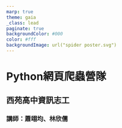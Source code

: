 ```yaml
---
marp: true
theme: gaia
_class: lead
paginate: true
backgroundColor: #000
color: #fff
backgroundImage: url("spider poster.svg")
---
```

<style>
marp-pre{
     border-radius: 13px;
}
code{
    border-radius: 7px;
}
</style>


# **Python網頁爬蟲營隊**

## 西苑高中資訊志工

### 講師：蕭翊均、林欣儒